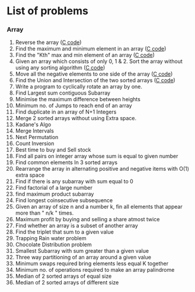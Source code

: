 # List of problems

### **Array**
1. Reverse the array ([C code](https://github.com/scodebox/cp/blob/main/array/1_min_max_of_array.c))
2. Find the maximum and minimum element in an array ([C code](https://github.com/scodebox/cp/blob/main/array/2_reverse_of_array.c))
3. Find the "Kth" max and min element of an array ([C code](https://github.com/scodebox/cp/blob/main/array/3_kth_min_max.c))
4. Given an array which consists of only 0, 1 & 2. Sort the array without using any sorting algorithm ([C code](https://github.com/scodebox/cp/blob/main/array/4_sort_012.c))
5. Move all the negative elements to one side of the array ([C code](https://github.com/scodebox/cp/blob/main/array/5_move_all_negative_elements.c))
6. Find the Union and Intersection of the two sorted arrays ([C code](https://github.com/scodebox/cp/blob/main/array/6_union_intersection.c))
7. Write a program to cyclically rotate an array by one.
8. Find Largest sum contiguous Subarray
9. Minimise the maximum difference between heights
10. Minimum no. of Jumps to reach end of an array
11. Find duplicate in an array of N+1 Integers
12. Merge 2 sorted arrays without using Extra space.
13. Kadane's Algo
14. Merge Intervals
15. Next Permutation
16. Count Inversion
17. Best time to buy and Sell stock
18. Find all pairs on integer array whose sum is equal to given number
19. Find common elements In 3 sorted arrays
20. Rearrange the array in alternating positive and negative items with O(1) extra space
21. Find if there is any subarray with sum equal to 0
22. Find factorial of a large number
23. find maximum product subarray 
24. Find longest coinsecutive subsequence
25. Given an array of size n and a number k, fin all elements that appear more than " n/k " times.
26. Maximum profit by buying and selling a share atmost twice
27. Find whether an array is a subset of another array
28. Find the triplet that sum to a given value
29. Trapping Rain water problem
30. Chocolate Distribution problem
31. Smallest Subarray with sum greater than a given value
32. Three way partitioning of an array around a given value
33. Minimum swaps required bring elements less equal K together
34. Minimum no. of operations required to make an array palindrome
35. Median of 2 sorted arrays of equal size
36. Median of 2 sorted arrays of different size